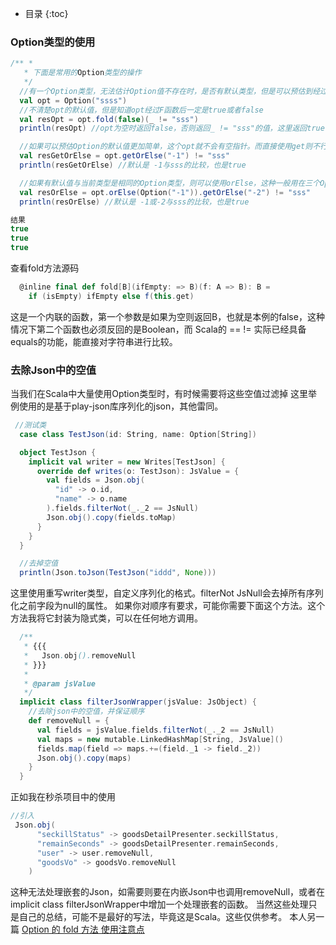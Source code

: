 * 目录
{:toc}

### Option类型的使用
```scala
/** *
   * 下面是常用的Option类型的操作
   */
  //有一个Option类型，无法估计Option值不存在时，是否有默认类型，但是可以预估到经过函数F后的默认类型，这种情况很适合使用fold（play的表单验证）
  val opt = Option("ssss")
  //不清楚opt的默认值，但是知道opt经过F函数后一定是true或者false
  val resOpt = opt.fold(false)(_ != "sss")
  println(resOpt) //opt为空时返回false，否则返回_ != "sss"的值，这里返回true

  //如果可以预估Option的默认值更加简单，这个opt就不会有空指针。而直接使用get则不行
  val resGetOrElse = opt.getOrElse("-1") != "sss"
  println(resGetOrElse) //默认是 -1与sss的比较，也是true

  //如果有默认值与当前类型是相同的Option类型，则可以使用orElse，这种一般用在三个Option时,需要与getOrElse连用： A orElse B getOrElse "-1"
  val resOrElse = opt.orElse(Option("-1")).getOrElse("-2") != "sss"
  println(resOrElse) //默认是 -1或-2与sss的比较，也是true

结果
true
true
true
```
查看fold方法源码
```scala
  @inline final def fold[B](ifEmpty: => B)(f: A => B): B =
    if (isEmpty) ifEmpty else f(this.get)
```
这是一个内联的函数，第一个参数是如果为空则返回B，也就是本例的false，这种情况下第二个函数也必须反回的是Boolean，而 Scala的 ==  != 实际已经具备equals的功能，能直接对字符串进行比较。

### 去除Json中的空值
当我们在Scala中大量使用Option类型时，有时候需要将这些空值过滤掉
这里举例使用的是基于play-json库序列化的json，其他雷同。
```scala
 //测试类
  case class TestJson(id: String, name: Option[String])

  object TestJson {
    implicit val writer = new Writes[TestJson] {
      override def writes(o: TestJson): JsValue = {
        val fields = Json.obj(
          "id" -> o.id,
          "name" -> o.name
        ).fields.filterNot(_._2 == JsNull)
        Json.obj().copy(fields.toMap)
      }
    }
  }

  //去掉空值
  println(Json.toJson(TestJson("iddd", None)))
```
这里使用重写writer类型，自定义序列化的格式。filterNot JsNull会去掉所有序列化之前字段为null的属性。
如果你对顺序有要求，可能你需要下面这个方法。这个方法我将它封装为隐式类，可以在任何地方调用。
```scala
  /**
   * {{{
   *   Json.obj().removeNull
   * }}}
   *
   * @param jsValue
   */
  implicit class filterJsonWrapper(jsValue: JsObject) {
    //去除json中的空值，并保证顺序
    def removeNull = {
      val fields = jsValue.fields.filterNot(_._2 == JsNull)
      val maps = new mutable.LinkedHashMap[String, JsValue]()
      fields.map(field => maps.+=(field._1 -> field._2))
      Json.obj().copy(maps)
    }
  }
```
正如我在秒杀项目中的使用
```scala
//引入
 Json.obj(
      "seckillStatus" -> goodsDetailPresenter.seckillStatus,
      "remainSeconds" -> goodsDetailPresenter.remainSeconds,
      "user" -> user.removeNull,
      "goodsVo" -> goodsVo.removeNull
    )
```
这种无法处理嵌套的Json，如需要则要在内嵌Json中也调用removeNull，或者在implicit class filterJsonWrapper中增加一个处理嵌套的函数。
当然这些处理只是自己的总结，可能不是最好的写法，毕竟这是Scala。这些仅供参考。
本人另一篇 [Option 的 fold 方法 使用注意点
](https://www.jianshu.com/p/1037a1dc6d6c)


